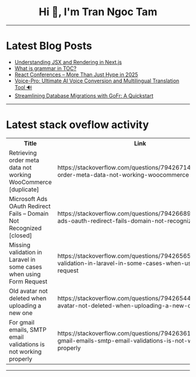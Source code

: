 <h1 align="center">Hi 👋, I'm Tran Ngoc Tam</h1>

---

# Latest Blog Posts 
<!-- BLOG-POST-LIST:START -->
- [Understanding JSX and Rendering in Next.js](https://dev.to/johnschibelli/understanding-jsx-and-rendering-elements-in-react-o8j)
- [What is grammar in TOC?](https://dev.to/mujahida_joynab_64c7407d8/what-is-grammar-in-toc-chc)
- [React Conferences – More Than Just Hype in 2025](https://dev.to/cookieduster_n/react-conferences-more-than-just-hype-in-2025-1gl5)
- [Voice-Pro: Ultimate AI Voice Conversion and Multilingual Translation Tool 🔊](https://dev.to/abuskorea/voice-pro-ultimate-ai-voice-conversion-and-multilingual-translation-tool-5a56)
- [Streamlining Database Migrations with GoFr: A Quickstart](https://dev.to/vaidehi_adhi_84b623a30da7/streamlining-database-migrations-with-gofr-a-quickstart-2mbk)
<!-- BLOG-POST-LIST:END -->

---

# Latest stack oveflow activity
<table>
  <tr><th>Title</th><th>Link</th></tr>
  <!-- STACKOVERFLOW:START --><tr><td>Retrieving order meta data not working WooCommerce [duplicate]</td><td>https://stackoverflow.com/questions/79426714/retrieving-order-meta-data-not-working-woocommerce</td></tr><tr><td>Microsoft Ads OAuth Redirect Fails – Domain Not Recognized [closed]</td><td>https://stackoverflow.com/questions/79426689/microsoft-ads-oauth-redirect-fails-domain-not-recognized</td></tr><tr><td>Missing validation in Laravel in some cases when using Form Request</td><td>https://stackoverflow.com/questions/79426565/missing-validation-in-laravel-in-some-cases-when-using-form-request</td></tr><tr><td>Old avatar not deleted when uploading a new one</td><td>https://stackoverflow.com/questions/79426544/old-avatar-not-deleted-when-uploading-a-new-one</td></tr><tr><td>For gmail emails, SMTP email validations is not working properly</td><td>https://stackoverflow.com/questions/79426361/for-gmail-emails-smtp-email-validations-is-not-working-properly</td></tr><!-- STACKOVERFLOW:END -->
</table>

---


